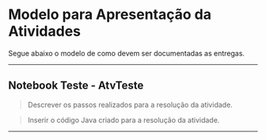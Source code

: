 # Modelo para Apresentação da Atividades

Segue abaixo o modelo de como devem ser documentadas as entregas.

<hr>


## Notebook Teste - AtvTeste

> Descrever os passos realizados para a resolução da atividade.  

> Inserir o código Java criado para a resolução da atividade.


<hr>